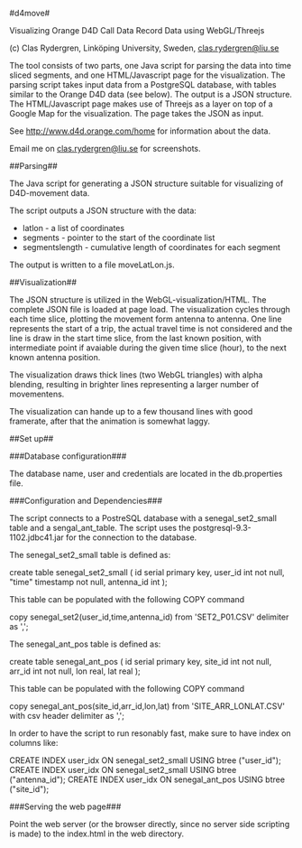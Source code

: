 #d4move#

Visualizing Orange D4D Call Data Record Data using WebGL/Threejs

(c) Clas Rydergren, Linköping University, Sweden, clas.rydergren@liu.se


The tool consists of two parts, one Java script for parsing the data into time sliced segments, and one HTML/Javascript page for the visualization.
The parsing script takes input data from a PostgreSQL database, with tables similar to the Orange D4D data (see below). The output is a JSON structure. 
The HTML/Javascript page makes use of Threejs as a layer on top of a Google Map for the visualization. The page takes the JSON as input.

See http://www.d4d.orange.com/home for information about the data.

Email me on clas.rydergren@liu.se for screenshots.


##Parsing##

The Java script for generating a JSON structure suitable for visualizing of D4D-movement data.

The script outputs a JSON structure with the data:

* latlon - a list of coordinates
* segments - pointer to the start of the coordinate list
* segmentslength - cumulative length of coordinates for each segment

The output is written to a file moveLatLon.js.

##Visualization##

The JSON structure is utilized in the WebGL-visualization/HTML. The complete JSON file is loaded at page load.
The visualization cycles through each time slice, plotting the movement form antenna to antenna.
One line represents the start of a trip, the actual travel time is not considered and the line
is draw in the start time slice, from the last known position, with intermediate point if avaiable during the given time slice (hour), 
to the next known antenna position.

The visualization draws thick lines (two WebGL triangles) with alpha blending, resulting in brighter lines representing a larger number of movementens.

The visualization can hande up to a few thousand lines with good framerate, after that the animation is somewhat laggy.

##Set up##

###Database configuration###

The database name, user and credentials are located in the db.properties file.


###Configuration and Dependencies###

The script connects to a PostreSQL database with a senegal_set2_small table and a sengal_ant_table.
The script uses the postgresql-9.3-1102.jdbc41.jar for the connection to the database.

The senegal_set2_small table is defined as:

create table senegal_set2_small (
id serial primary key,
user_id int not null,
"time" timestamp not null,
antenna_id int
);

This table can be populated with the following COPY command

copy senegal_set2(user_id,time,antenna_id) from 'SET2_P01.CSV' delimiter as ',';

The senegal_ant_pos table is defined as:

create table senegal_ant_pos (
id serial primary key,
site_id int not null,
arr_id int not null,
lon real,
lat real
);

This table can be populated with the following COPY command

copy senegal_ant_pos(site_id,arr_id,lon,lat) from 'SITE_ARR_LONLAT.CSV' with csv header delimiter as ',';

In order to have the script to run resonably fast, make sure to have index on columns like:

CREATE INDEX user_idx ON senegal_set2_small USING btree ("user_id");
CREATE INDEX user_idx ON senegal_set2_small USING btree ("antenna_id");
CREATE INDEX user_idx ON senegal_ant_pos USING btree ("site_id");


###Serving the web page###

Point the web server (or the browser directly, since no server side scripting is made) to the index.html in the web directory.